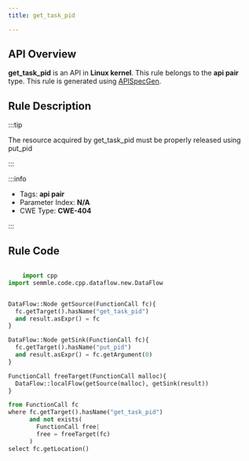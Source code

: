 ```yaml
---
title: get_task_pid

---
```



## API Overview
**get_task_pid** is an API in **Linux kernel**. This rule belongs to the **api pair** type. This rule is generated using [APISpecGen](../../tools/APISpecGen).
## Rule Description

:::tip

The resource acquired by get_task_pid must be properly released using put_pid

:::

:::info

- Tags: **api pair**
- Parameter Index: **N/A**
- CWE Type: **CWE-404**

:::

## Rule Code
```python

    import cpp
import semmle.code.cpp.dataflow.new.DataFlow


DataFlow::Node getSource(FunctionCall fc){
  fc.getTarget().hasName("get_task_pid")
  and result.asExpr() = fc
}

DataFlow::Node getSink(FunctionCall fc){
  fc.getTarget().hasName("put_pid")
  and result.asExpr() = fc.getArgument(0)
}

FunctionCall freeTarget(FunctionCall malloc){
  DataFlow::localFlow(getSource(malloc), getSink(result))
}

from FunctionCall fc
where fc.getTarget().hasName("get_task_pid")
      and not exists(
        FunctionCall free| 
        free = freeTarget(fc)
      )
select fc.getLocation()

    
```